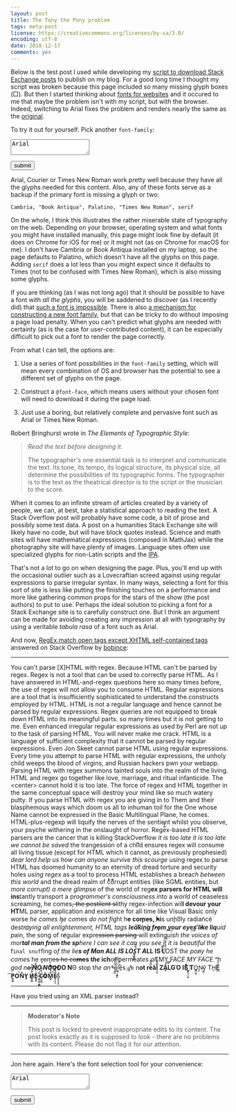 ```yaml
---
layout: post
title: The Tony the Pony problem
tags: meta-post 
license: https://creativecommons.org/licenses/by-sa/3.0/
encoding: utf-8
date: 2018-12-17
comments: yes
---
```


Below is the test post I used while developing my
[script to download Stack Exchange posts](https://github.com/jericson/se2jekyll.rb)
to publish on my blog. For a good long time I thought my script was
broken because this page included so many missing glyph boxes
(&#x25a1;<!-- https://stackoverflow.com/a/22636426/1438 -->). But then
I started thinking about
[fonts for websites](https://meta.stackexchange.com/questions/315762/why-do-some-parts-of-the-standard-theme-use-different-fonts-than-the-rest-of-the)
and it occured to me that maybe the problem isn't with my script, but
with the browser. Indeed, switching to Arial fixes the problem and
renders nearly the same as the
[original](https://stackoverflow.com/a/1732454/18936).

To try it out for yourself. Pick another `font-family`:
  <textarea name="pickfont">Arial</textarea>

  <button type="button"
          onclick='document.body.style.fontFamily = document.querySelector("textarea").value'>
    submit
  </button>
    
Arial, Courier or Times New Roman work pretty well because they have
all the glyphs needed for this content. Also, any of these fonts serve
as a backup if the primary font is missing a glyph or two:

    Cambria, "Book Antiqua", Palatino, "Times New Roman", serif

On the whole, I think this illustrates the rather miserable state of
typography on the web. Depending on your browser, operating system and
what fonts you might have installed manually, this page might look
fine by default (it does on Chrome for iOS for me) or it might not (as
on Chrome for macOS for me). I don't have Cambria or Book Antiqua
installed on my laptop, so the page defaults to Palatino, which
doesn't have all the glyphs on this page. Adding `serif` does a lot
less than you might expect since it defaults to Times (not to be
confused with Times New Roman), which is also missing some glyphs.

If you are thinking (as I was not long ago) that it should be possible
to have a font with _all the glyphs_, you will be saddened to discover
(as I recently did) that
[such a font is impossible](https://stackoverflow.com/a/34734338/1438). There
is also
[a mechanism for constructing a new font family](https://developers.google.com/web/fundamentals/performance/optimizing-content-efficiency/webfont-optimization),
but that can be tricky to do without imposing a page load
penalty. When you can't predict what glyphs are needed with certainty
(as is the case for user-contributed content), it can be especially
difficult to pick out a font to render the page correctly.

From what I can tell, the options are:

1. Use a series of font possibilities in the `font-family` setting,
   which will mean every combination of OS and browser has the
   potential to see a different set of glyphs on the page.

2. Construct a `@font-face`, which means users without your chosen
   font will need to download it during the page load.

3. Just use a boring, but relatively complete and pervasive font such
   as Arial or Times New Roman.

Robert Bringhurst wrote in _The Elements of Typographic Style_:

> _Read the text before designing it._
>
> The typographer's one essential task is to interpret and communicate
> the text. Its tone, its tempo, its logical structure, its physical
> size, all determine the possibilities of its typographic forms. The
> typographer is to the text as the theatrical director is to the
> script or the musician to the score.

When it comes to an infinite stream of articles created by a variety
of people, we can, at best, take a statistical approach to reading the
text. A Stack Overflow post will probably have some code, a bit of
prose and possibly some test data. A post on a humanities Stack
Exchange site will likely have no code, but will have block quotes
instead. Science and math sites will have mathematical expressions
(composed in MathJax) while the photography site will have plenty of
images. Language sites often use specialized glyphs for non-Latin
scripts and the
[IPA](https://en.wikipedia.org/wiki/International_Phonetic_Alphabet).


That's not a lot to go on when designing the page. Plus, you'll end up
with the occasional outlier such as a Lovecraftian screed against
using regular expressions to parse irregular syntax. In many ways,
selecting a font for this sort of site is less like putting the
finishing touches on a performance and more like gathering common
props for the stars of the show (the post authors) to put to
use. Perhaps the ideal solution to picking a font for a Stack Exchange
site is to carefully construct one. But I think an argument can be
made for avoiding creating any impression at all with typography by
using a veritable _tabula rasa_ of a font such as Arial.

And now,
[RegEx match open tags except XHTML self-contained tags](https://stackoverflow.com/a/1732454/18936)
answered on Stack Overflow by <a alt="bobince"
href="https://stackoverflow.com/users/18936/bobince">bobince</a>:

---

You can't parse [X]HTML with regex. Because HTML can't be parsed by regex. Regex is not a tool that can be used to correctly parse HTML. As I have answered in HTML-and-regex questions here so many times before, the use of regex will not allow you to consume HTML. Regular expressions are a tool that is insufficiently sophisticated to understand the constructs employed by HTML. HTML is not a regular language and hence cannot be parsed by regular expressions. Regex queries are not equipped to break down HTML into its meaningful parts. so many times but it is not getting to me. Even enhanced irregular regular expressions as used by Perl are not up to the task of parsing HTML. You will never make me crack. HTML is a language of sufficient complexity that it cannot be parsed by regular expressions. Even Jon Skeet cannot parse HTML using regular expressions. Every time you attempt to parse HTML with regular expressions, the unholy child weeps the blood of virgins, and Russian hackers pwn your webapp. Parsing HTML with regex summons tainted souls into the realm of the living. HTML and regex go together like love, marriage, and ritual infanticide. The &lt;center> cannot hold it is too late. The force of regex and HTML together in the same conceptual space will destroy your mind like so much watery putty. If you parse HTML with regex you are giving in to Them and their blasphemous ways which doom us all to inhuman toil for the One whose Name cannot be expressed in the Basic Multilingual Plane, he comes. HTML-plus-regexp will liquify the n​erves of the sentient whilst you observe, your psyche withering in the onslaught of horror. Rege̿̔̉x-based HTML parsers are the cancer that is killing StackOverflow <i>it is too late it is too late we cannot be saved</i> the trangession of a chi͡ld ensures regex will consume all living tissue (except for HTML which it cannot, as previously prophesied) <i>dear lord help us how can anyone survive this scourge</i> using regex to parse HTML has doomed humanity to an eternity of dread torture and security holes <i>using rege</i>x as a tool to process HTML establishes a brea<i>ch between this world</i> and the dread realm of c͒ͪo͛ͫrrupt entities (like SGML entities, but <i>more corrupt) a mere glimp</i>se of the world of reg​<b>ex parsers for HTML will ins</b>​tantly transport a p<i>rogrammer's consciousness i</i>nto a w<i>orl</i>d of ceaseless screaming, he comes<strike>, the pestilent sl</strike>ithy regex-infection wil​<b>l devour your HT</b>​ML parser, application and existence for all time like Visual Basic only worse <i>he comes he com</i>es <i>do not fi</i>​ght h<b>e com̡e̶s, ̕h̵i</b>​s un̨ho͞ly radiańcé de<i>stro҉ying all enli̍̈́̂̈́ghtenment, HTML tags <b>lea͠ki̧n͘g fr̶ǫm ̡yo​͟ur eye͢s̸ ̛l̕ik͏e liq</b>​uid p</i>ain, the song of re̸gular exp​re<strike>ssion parsing </strike>will exti<i>​nguish the voices of mor​<b>tal man from the sp</b>​here I can see it can you see ̲͚̖͔̙î̩́t̲͎̩̱͔́̋̀ it is beautiful t​</i>he f<code>inal snuf</code>fing o<i>f the lie​<b>s of Man ALL IS LOŚ͖̩͇̗̪̏̈́T A</b></i><b>LL I​S L</b>OST th<i>e pon̷y he come</i>s he c̶̮om<strike>es he co</strike><b><strike>me</strike>s t<i>he</i> ich​</b>or permeat<i>es al</i>l MY FAC<i>E MY FACE ᵒh god n<b>o NO NOO̼</b></i><b>O​O N</b>Θ stop t<i>he an​*̶͑̾̾​̅ͫ͏̙̤g͇̫͛͆̾ͫ̑͆l͖͉̗̩̳̟̍ͫͥͨ</i>e̠̅s<code> ͎a̧͈͖r̽̾̈́͒͑e</code> n<b>​ot rè̑ͧ̌aͨl̘̝̙̃ͤ͂̾̆ ZA̡͊͠͝LGΌ ISͮ̂҉̯͈͕̹̘̱ T</b>O͇̹̺ͅƝ̴ȳ̳ TH̘<b>Ë͖́̉ ͠P̯͍̭O̚​N̐Y̡ H̸̡̪̯ͨ͊̽̅̾̎Ȩ̬̩̾͛ͪ̈́̀́͘ ̶̧̨̱̹̭̯ͧ̾ͬC̷̙̲̝͖ͭ̏ͥͮ͟Oͮ͏̮̪̝͍M̲̖͊̒ͪͩͬ̚̚͜Ȇ̴̟̟͙̞ͩ͌͝</b>S̨̥̫͎̭ͯ̿̔̀ͅ

---
Have you tried using an XML parser instead?

---

> **Moderator's Note**
>
> This post is locked to prevent inappropriate edits to its content. The post looks exactly as it is supposed to look - there are no problems with its content. Please do not flag it for our attention.


---

Jon here again. Here's the font selection tool for your convenience:

  <textarea name="pickfont">Arial</textarea>

  <button type="button"
          onclick='document.body.style.fontFamily = document.querySelector("textarea").value'>
    submit
  </button>



<!--  LocalWords:  Bringhurst
 -->
